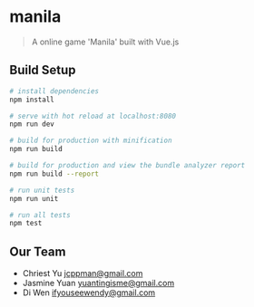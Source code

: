 # manila

> A online game 'Manila' built with Vue.js

## Build Setup

``` bash
# install dependencies
npm install

# serve with hot reload at localhost:8080
npm run dev

# build for production with minification
npm run build

# build for production and view the bundle analyzer report
npm run build --report

# run unit tests
npm run unit

# run all tests
npm test
```

## Our Team
+ Chriest Yu <jcppman@gmail.com>
+ Jasmine Yuan <yuantingisme@gmail.com>
+ Di Wen <ifyouseewendy@gmail.com>
